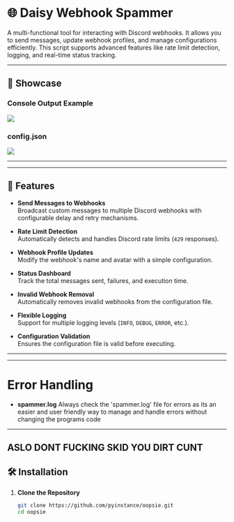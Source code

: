 # 🌐 Daisy Webhook Spammer

A multi-functional tool for interacting with Discord webhooks. It allows you to send messages, update webhook profiles, and manage configurations efficiently. This script supports advanced features like rate limit detection, logging, and real-time status tracking.

---

## 📸 Showcase

### Console Output Example  
<img src="https://i.imgur.com/3peIFgg.png">

### config.json  
<img src ="https://example.com/path-to-status-dashboard-screenshot.png">


---

---

## 🚀 Features

- **Send Messages to Webhooks**  
  Broadcast custom messages to multiple Discord webhooks with configurable delay and retry mechanisms.

- **Rate Limit Detection**  
  Automatically detects and handles Discord rate limits (`429` responses).

- **Webhook Profile Updates**  
  Modify the webhook's name and avatar with a simple configuration.

- **Status Dashboard**  
  Track the total messages sent, failures, and execution time.

- **Invalid Webhook Removal**  
  Automatically removes invalid webhooks from the configuration file.

- **Flexible Logging**  
  Support for multiple logging levels (`INFO`, `DEBUG`, `ERROR`, etc.).

- **Configuration Validation**  
  Ensures the configuration file is valid before executing.

---
---
# Error Handling

- **spammer.log**
  Always check the 'spammer.log' file for errors as its an easier and user friendly way to manage and handle errors
  without changing the programs code
---

## ASLO DONT FUCKING SKID YOU DIRT CUNT

## 🛠️ Installation

1. **Clone the Repository**
   ```bash
   git clone https://github.com/pyinstance/oopsie.git
   cd oopsie
